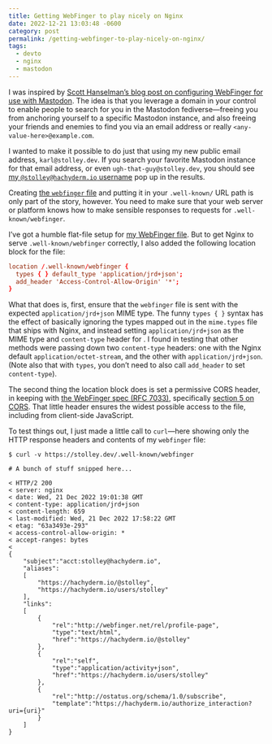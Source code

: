 ```yaml
---
title: Getting WebFinger to play nicely on Nginx
date: 2022-12-21 13:03:48 -0600
category: post
permalink: /getting-webfinger-to-play-nicely-on-nginx/
tags:
  - devto
  - nginx
  - mastodon
---
```


I was inspired by
[Scott Hanselman’s blog post on configuring WebFinger for use with Mastodon](https://www.hanselman.com/blog/use-your-own-user-domain-for-mastodon-discoverability-with-the-webfinger-protocol-without-hosting-a-server).
The idea is that you leverage a domain in your control to enable people to search for you in
the Mastodon fediverse—freeing you from anchoring yourself to a specific Mastodon instance, and also
freeing your friends and enemies to find you via an email address or really
`<any-value-here>@example.com`.

I wanted to make it possible to do just that using my new public email address, `karl@stolley.dev`.
If you search your favorite Mastodon instance for that email address, or even
`ugh-that-guy@stolley.dev`, you should see
[my `@stolley@hachyderm.io` username](https://hachyderm.io/@stolley) pop up in the results.

Creating
[the `webfinger` file](https://github.com/karlstolley/stolley.dev/blob/main/.well-known/webfinger)
and putting it in your `.well-known/` URL path is only part of the story, however. You need to make
sure that your web server or platform knows how to make sensible responses to requests for
`.well-known/webfinger`.

I’ve got a humble flat-file setup for
[my WebFinger file](https://stolley.dev/.well-known/webfinger). But to get Nginx to serve
`.well-known/webfinger` correctly, I also added the following location block for the file:

```conf
location /.well-known/webfinger {
  types { } default_type 'application/jrd+json';
  add_header 'Access-Control-Allow-Origin' '*';
}
```

What that does is, first, ensure that the `webfinger` file is sent with the expected
`application/jrd+json` MIME type. The funny `types { }` syntax has the effect of basically ignoring
the types mapped out in the `mime.types` file that ships with Nginx, and instead setting
`application/jrd+json` as the MIME type and `content-type` header for .  I found in testing that
other methods were passing down two `content-type` headers: one with the Nginx default
`application/octet-stream`, and the other with `application/jrd+json`. (Note also that with `types`,
you don’t need to also call `add_header` to set `content-type`).

The second thing the location block does is set a permissive CORS header, in keeping with
[the WebFinger spec (RFC 7033)](https://www.rfc-editor.org/rfc/rfc7033.html), specifically
[section 5 on CORS](https://www.rfc-editor.org/rfc/rfc7033.html#section-6). That little header
ensures the widest possible access to the file, including from client-side JavaScript.

To test things out, I just made a little call to `curl`—here showing only the HTTP response headers
and contents of my `webfinger` file:

```console
$ curl -v https://stolley.dev/.well-known/webfinger

# A bunch of stuff snipped here...

< HTTP/2 200
< server: nginx
< date: Wed, 21 Dec 2022 19:01:38 GMT
< content-type: application/jrd+json
< content-length: 659
< last-modified: Wed, 21 Dec 2022 17:58:22 GMT
< etag: "63a3493e-293"
< access-control-allow-origin: *
< accept-ranges: bytes
<
{
    "subject":"acct:stolley@hachyderm.io",
    "aliases":
    [
        "https://hachyderm.io/@stolley",
        "https://hachyderm.io/users/stolley"
    ],
    "links":
    [
        {
            "rel":"http://webfinger.net/rel/profile-page",
            "type":"text/html",
            "href":"https://hachyderm.io/@stolley"
        },
        {
            "rel":"self",
            "type":"application/activity+json",
            "href":"https://hachyderm.io/users/stolley"
        },
        {
            "rel":"http://ostatus.org/schema/1.0/subscribe",
            "template":"https://hachyderm.io/authorize_interaction?uri={uri}"
        }
    ]
}
```

